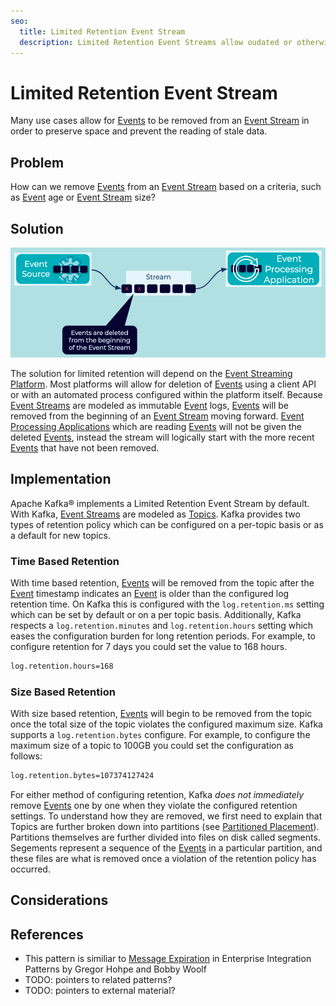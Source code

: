 ```yaml
---
seo:
  title: Limited Retention Event Stream
  description: Limited Retention Event Streams allow oudated or otherwise undesired Events to be removed from an Event Stream.
---
```


# Limited Retention Event Stream
Many use cases allow for [Events](../event/event.md) to be removed from an [Event Stream](../event-stream/event-stream.md) in order to preserve space and prevent the reading of stale data.

## Problem
How can we remove [Events](../event/event.md) from an [Event Stream](../event-stream/event-stream.md) based on a criteria, such as [Event](../event/event.md) age or [Event Stream](../event-stream/event-stream.md) size?

## Solution
![limited-retention-event-stream](../img/limited-retention-event-stream.png)

The solution for limited retention will depend on the [Event Streaming Platform](../event-stream/event-streaming-platform.md). Most platforms will allow for deletion of [Events](../event/event.md) using a client API or with an automated process configured within the platform itself. Because [Event Streams](../event-stream/event-stream.md) are modeled as immutable [Event](../event/event.md) logs, [Events](../event/event.md) will be removed from the beginning of an [Event Stream](../event-stream/event-stream.md) moving forward. [Event Processing Applications](../event-processing/event-processing-application.md) which are reading [Events](../event/event.md) will not be given the deleted [Events](../event/event.md), instead the stream will logically start with the more recent [Events](../event/event.md) that have not been removed.

## Implementation
Apache Kafka® implements a Limited Retention Event Stream by default. With Kafka, [Event Streams](../event-stream/event-stream.md) are modeled as [Topics](https://docs.confluent.io/platform/current/kafka/introduction.html#main-concepts-and-terminology). Kafka provides two types of retention policy which can be configured on a per-topic basis or as a default for new topics.

### Time Based Retention
With time based retention, [Events](../event/event.md) will be removed from the topic after the [Event](../event/event.md) timestamp indicates an [Event](../event/event.md) is older than the configured log retention time. On Kafka this is configured with the `log.retention.ms` setting which can be set by default or on a per topic basis. Additionally, Kafka respects a `log.retention.minutes` and `log.retention.hours` setting which eases the configuration burden for long retention periods. For example, to configure retention for 7 days you could set the value to 168 hours.

```bash
log.retention.hours=168
```

### Size Based Retention
With size based retention, [Events](../event/event.md) will begin to be removed from the topic once the total size of the topic violates the configured maximum size. Kafka supports a `log.retention.bytes` configure. For example, to configure the maximum size of a topic to 100GB you could set the configuration as follows: 
 
```bash
log.retention.bytes=107374127424
```

For either method of configuring retention, Kafka _does not immediately_ remove [Events](../event/event.md) one by one when they violate the configured retention settings. To understand how they are removed, we first need to explain that Topics are further broken down into partitions (see [Partitioned Placement](../event-stream/partitioned-placement.md)). Partitions themselves are further divided into files on disk called segments. Segements represent a sequence of the [Events](../event/event.md) in a particular partition, and these files are what is removed once a violation of the retention policy has occurred.

## Considerations


## References
* This pattern is similiar to [Message Expiration](https://www.enterpriseintegrationpatterns.com/patterns/messaging/MessageExpiration.html) in Enterprise Integration Patterns by Gregor Hohpe and Bobby Woolf
* TODO: pointers to related patterns?
* TODO: pointers to external material?
